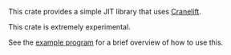 This crate provides a simple JIT library that uses
[Cranelift](https://crates.io/crates/cranelift).

This crate is extremely experimental.

See the [example program] for a brief overview of how to use this.

[example program]: https://github.com/CraneStation/cranelift/tree/master/src/cranelift-simplejit/examples/simplejit-minimal.rs
